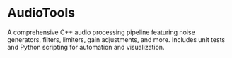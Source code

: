 # AudioTools
A comprehensive C++ audio processing pipeline featuring noise generators, filters, limiters, gain adjustments, and more. Includes unit tests and Python scripting for automation and visualization.